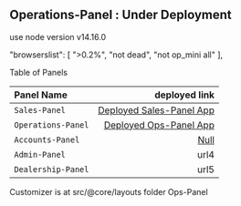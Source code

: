 ## Operations-Panel : Under Deployment

use node version v14.16.0

"browserslist": [
    ">0.2%",
    "not dead",
    "not op_mini all"
],

Table of Panels

| Panel Name         | deployed link | 
| :---- | ----: |
| `Sales-Panel`      | [Deployed Sales-Panel App](https://omni-panel.vercel.app/dashboard/dealership/main)          |
| `Operations-Panel` | [Deployed Ops-Panel App](https://omni-panel-eurd.vercel.app)          |
| `Accounts-Panel`   | [Null](https://www.google.com)          |
| `Admin-Panel`      | url4          |
| `Dealership-Panel` | url5          |

Customizer is at src/@core/layouts folder
Ops-Panel